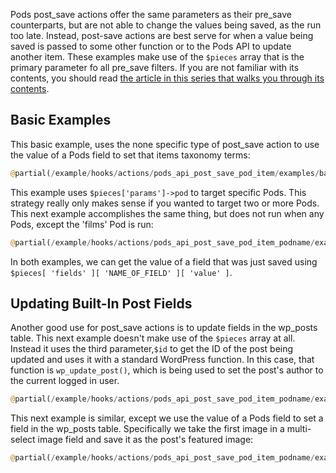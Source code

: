 <script>
{
   "title": "Using Pods post_save Actions",
   "excerpt": "When to use Pods post_save actions and examples of how they can be used. Part of a series of posts explaining Pods pre and post save hooks.",
   "menu_order": "3",
   "author": Josh Pollock,
   "termSlugs": {
               "tutorial_type": [
                   "advanced"
               ]
           },
           "customFields": [
               {"key":"_yoast_wpseo_title", "value": "Using Pods post_save Filters - Pods Framework - Pods Framework"},
               {"key":"_yoast_wpseo_metadesc", "value": "When to use Pods post_save filters and examples of how they can be used."}
           ]
}
</script>

Pods post_save actions offer the same parameters as their pre_save counterparts, but are not able to change the values being saved, as the run too late. Instead, post-save actions are best serve for when a value being saved is passed to some other function or to the Pods API to update another item. These examples make use of the `$pieces` array that is the primary parameter fo all pre_save filters. If you are not familiar with its contents, you should read [the article in this series that walks you through its contents](/tutorial/pre-post-save-hooks/the-pieces-array.md).

## Basic Examples

This basic example, uses the none specific type of post_save action to use the value of a Pods field to set that items taxonomy terms:

```php
@partial(/example/hooks/actions/pods_api_post_save_pod_item/examples/basic-example.php)
```

This example uses `$pieces['params']->pod` to target specific Pods. This strategy really only makes sense if you wanted to target two or more Pods. This next example accomplishes the same thing, but does not run when any Pods, except the 'films' Pod is run:

```php
@partial(/example/hooks/actions/pods_api_post_save_pod_item_podname/examples/update_taxonomy.php)
```

In both examples, we can get the value of a field that was just saved using `$pieces[ 'fields' ][ 'NAME_OF_FIELD' ][ 'value' ]`.

## Updating Built-In Post Fields
Another good use for post_save actions is to update fields in the wp_posts table. This next example doesn't make use of the `$pieces` array at all. Instead it uses the third parameter,`$id` to get the ID of the post being updated and uses it with a standard WordPress function. In this case, that function is `wp_update_post()`, which is being used to set the post's author to the current logged in user.

```php
@partial(/example/hooks/actions/pods_api_post_save_pod_item_podname/examples/update-post-author.php)
```

This next example is similar, except we use the value of a Pods field to set a field in the wp_posts table. Specifically we take the first image in a multi-select image field and save it as the post's featured image:

```php
@partial(/example/hooks/actions/pods_api_post_save_pod_item_podname/examples/set-featured-image.php)
```



